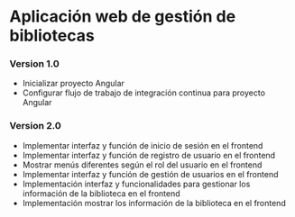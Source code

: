 # Aplicación web de gestión de bibliotecas

### Version 1.0
- Inicializar proyecto Angular
- Configurar flujo de trabajo de integración continua para proyecto Angular

### Version 2.0
- Implementar interfaz y función de inicio de sesión en el frontend
- Implementar interfaz y función de registro de usuario en el frontend
- Mostrar menús diferentes según el rol del usuario en el frontend
- Implementar interfaz y función de gestión de usuarios en el frontend
- Implementación interfaz y funcionalidades para gestionar los información de la biblioteca en el frontend
- Implementación mostrar los información de la biblioteca en el frontend
